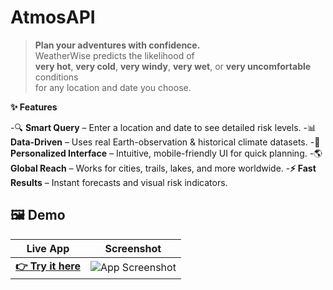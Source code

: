 # AtmosAPI

> **Plan your adventures with confidence.**  
> WeatherWise predicts the likelihood of  
> **very hot**, **very cold**, **very windy**, **very wet**, or **very uncomfortable** conditions  
> for any location and date you choose.



**✨ Features**

-🔍 **Smart Query** – Enter a location and date to see detailed risk levels.
-📊 **Data-Driven** – Uses real Earth-observation & historical climate datasets.
-🎨 **Personalized Interface** – Intuitive, mobile-friendly UI for quick planning.
-🌎 **Global Reach** – Works for cities, trails, lakes, and more worldwide.
-**⚡ Fast Results** – Instant forecasts and visual risk indicators.


## 🖼️ Demo

| Live App | Screenshot |
|---------|------------|
| [**👉 Try it here**](https://storage.appilix.com/uploads/app-apk-68d29b6834934-1758632808.apk) | ![App Screenshot](./assets/screenshot.png) |

